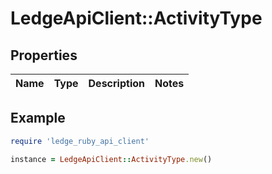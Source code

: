 # LedgeApiClient::ActivityType

## Properties

| Name | Type | Description | Notes |
| ---- | ---- | ----------- | ----- |

## Example

```ruby
require 'ledge_ruby_api_client'

instance = LedgeApiClient::ActivityType.new()
```

